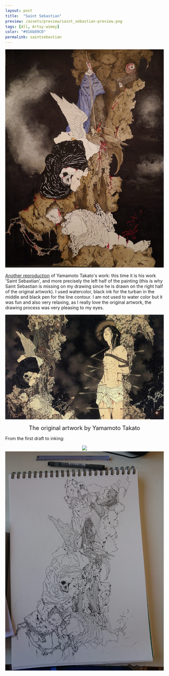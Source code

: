 ```yaml
---
layout: post
title:  "Saint Sebastian"
preview: /assets/preview/saint_sebastian-preview.png
tags: [All, Artsy-wimey]
color: "#916b89C0"
permalink: saintsebastian
---
```

<p align="center">
<a href="/assets/stsebastian/saint_sebastian.JPG">
    <img src="/assets/stsebastian/saint_sebastian.JPG" width="600"/>
</a>
</p>

<a href="magus">Another reproduction</a> of Yamamoto Takato's work: this time it is his work 'Saint Sebastian', and more precisely the left half of the painting (this is why Saint Sebastian is missing on my drawing since he is drawn on the right half of the original artwork). I used watercolor, black ink for the turban in the middle and black pen for the line contour. I am not used to water color but it was fun and also very relaxing, as I really love the original artwork, the drawing process was very pleasing to my eyes.

<p align="center">
<a href="/assets/stsebastian/saint_sebastian.JPG">
	   <img src="/assets/stsebastian/saint_sebastian_original.JPG" width="700"/>
</a>
<figcaption id="caption_small" style="text-align:center; font-size: 18px;">The original artwork by Yamamoto Takato</figcaption>
</p>

From the first draft to inking:
<p align="center">
<a href="/assets/stsebastian/saint_sebastian_draft.JPG">
	   <img src="/assets/stsebastian/saint_sebastian_draft.JPG" width="700"/>
</a>
<a href="/assets/stsebastian/saint_sebastian_ink.JPG">
	   <img src="/assets/stsebastian/saint_sebastian_ink.JPG" width="700"/>
</a>
</p>

